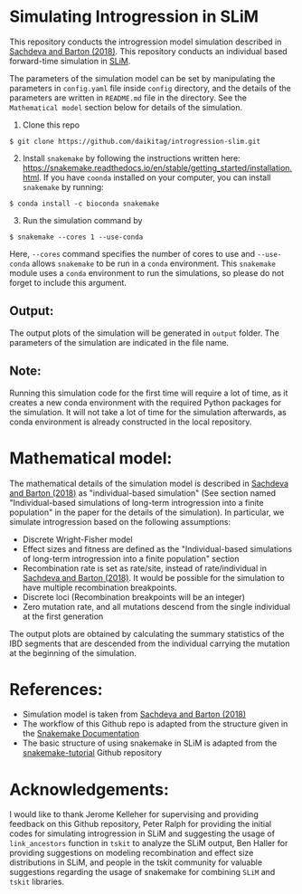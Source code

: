 # Simulating Introgression in SLiM

This repository conducts the introgression model simulation described in [Sachdeva and Barton (2018)](https://doi.org/10.1534/genetics.118.301018). This repository conducts an individual based forward-time simulation in [SLiM](https://messerlab.org/slim/).

The parameters of the simulation model can be set by manipulating the parameters in `config.yaml` file inside `config` directory, and the details of the parameters are written in `README.md` file in the directory. See the `Mathematical model` section below for details of the simulation.

1. Clone this repo

```
$ git clone https://github.com/daikitag/introgression-slim.git
```

2. Install `snakemake` by following the instructions written here: https://snakemake.readthedocs.io/en/stable/getting_started/installation.html. If you have `coonda` installed on your computer, you can install `snakemake` by running:

```
$ conda install -c bioconda snakemake
```

3. Run the simulation command by

```
$ snakemake --cores 1 --use-conda
```

Here, `--cores` command specifies the number of cores to use and `--use-conda` allows `snakemake` to be run in a `conda` environment. This `snakemake` module uses a `conda` environment to run the simulations, so please do not forget to include this argument.

## Output:

The output plots of the simulation will be generated in `output` folder. The parameters of the simulation are indicated in the file name.

## Note:

Running this simulation code for the first time will require a lot of time, as it creates a new conda environment with the required Python packages for the simulation. It will not take a lot of time for the simulation afterwards, as conda environment is already constructed in the local repository.

# Mathematical model:

The mathematical details of the simulation model is described in [Sachdeva and Barton (2018)](https://doi.org/10.1534/genetics.118.301018) as "individual-based simulation" (See section named "Individual-based simulations of long-term introgression into a finite population" in the paper for the details of the simulation). In particular, we simulate introgression based on the following assumptions:

- Discrete Wright-Fisher model
- Effect sizes and fitness are defined as the "Individual-based simulations of long-term introgression into a finite population" section
- Recombination rate is set as rate/site, instead of rate/individual in [Sachdeva and Barton (2018)](https://doi.org/10.1534/genetics.118.301018). It would be possible for the simulation to have multiple recombination breakpoints.
- Discrete loci (Recombination breakpoints will be an integer)
- Zero mutation rate, and all mutations descend from the single individual at the first generation

The output plots are obtained by calculating the summary statistics of the IBD segments that are descended from the individual carrying the mutation at the beginning of the simulation.

# References:

- Simulation model is taken from [Sachdeva and Barton (2018)](https://doi.org/10.1534/genetics.118.301018)
- The workflow of this Github repo is adapted from the structure given in the [Snakemake Documentation](https://snakemake.readthedocs.io/en/stable/snakefiles/deployment.html#using-and-combining-pre-exising-workflows)
- The basic structure of using snakemake in SLiM is adapted from the [snakemake-tutorial](https://github.com/vsbuffalo/snakemake-tutorial/tree/master) Github repository

# Acknowledgements:

I would like to thank Jerome Kelleher for supervising and providing feedback on this Github repository, Peter Ralph for providing the initial codes for simulating introgression in SLiM and suggesting the usage of `link_ancestors` function in `tskit` to analyze the SLiM output, Ben Haller for providing suggestions on modeling recombination and effect size distributions in SLiM, and people in the tskit community for valuable suggestions regarding the usage of snakemake for combining `SLiM` and `tskit` libraries.
